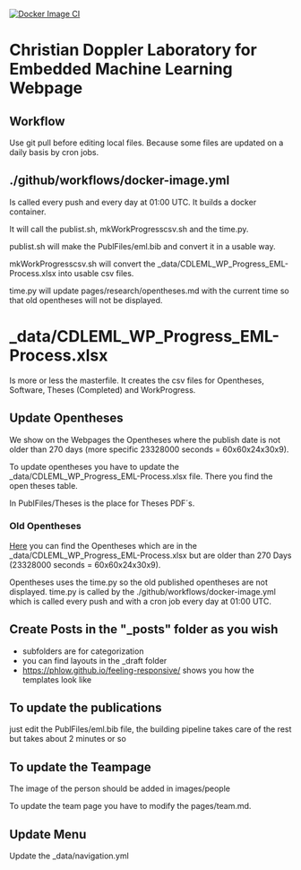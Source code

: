 [![Docker Image CI](https://github.com/embedded-machine-learning/webpage/actions/workflows/docker-image.yml/badge.svg?branch=master)](https://github.com/embedded-machine-learning/webpage/actions/workflows/docker-image.yml)

# Christian Doppler Laboratory for Embedded Machine Learning Webpage

## Workflow
Use git pull before editing local files. Because some files are updated on a daily basis by cron jobs.

## ./github/workflows/docker-image.yml
Is called every push and every day at 01:00 UTC.
It builds a docker container. 

It will call the publist.sh, mkWorkProgresscsv.sh and the time.py.

publist.sh will make the PublFiles/eml.bib and convert it in a usable way.

mkWorkProgresscsv.sh will convert the _data/CDLEML_WP_Progress_EML-Process.xlsx into usable csv files.

time.py will update pages/research/opentheses.md with the current time so that old opentheses will not be displayed.

# _data/CDLEML_WP_Progress_EML-Process.xlsx

Is more or less the masterfile. It creates the csv files for Opentheses, Software, Theses (Completed) and WorkProgress.


## Update Opentheses

We show on the Webpages the Opentheses where the publish date is not older than 270 days (more specific 23328000 seconds = 60x60x24x30x9).

To update opentheses you have to update the _data/CDLEML_WP_Progress_EML-Process.xlsx file. There you find the open theses table.

In PublFiles/Theses is the place for Theses PDF´s.

### Old Opentheses
[Here](https://eml.ict.tuwien.ac.at/research/opentheses_old/) you can find the Opentheses which are in the _data/CDLEML_WP_Progress_EML-Process.xlsx but are older than 270 Days (23328000 seconds = 60x60x24x30x9).

Opentheses uses the time.py so the old published opentheses are not displayed.
time.py is called by the ./github/workflows/docker-image.yml which is called every push and with a cron job every day at 01:00 UTC.


## Create Posts in the "_posts" folder as you wish
- subfolders are for categorization
- you can find layouts in the _draft folder
- https://phlow.github.io/feeling-responsive/ shows you how the templates look like

## To update the publications
just edit the PublFiles/eml.bib file, the building pipeline takes care of the rest but takes about 2 minutes or so

## To update the Teampage

The image of the person should be added in images/people

To update the team page you have to modify the pages/team.md.


## Update Menu
Update the _data/navigation.yml


